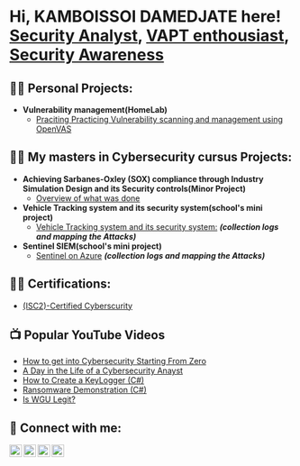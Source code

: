 <h1>Hi, KAMBOISSOI DAMEDJATE here! <br/><a href="https://github.com/joshmadakor1">Security Analyst</a>, <a href="https://www.linkedin.com/in/joshmadakor/">VAPT enthousiast</a>, <a href="https://www.facebook.com/profile.php?id=100086563703368&mibextid=ZbWKwL">Security Awareness</a></h1>

<h2>👨‍💻 Personal Projects:</h2>

- <b>Vulnerability management(HomeLab)</b>
  - [Praciting Practicing Vulnerability scanning and management using OpenVAS](https://github.com/CyberWorld-kam/VulnerabilityMangement-OpenVAS)

  

<h2>👨‍💻 My masters in Cybersecurity cursus Projects:</h2>

- <b>Achieving Sarbanes-Oxley (SOX) compliance through Industry Simulation Design and its Security controls(Minor Project)</b>
  - [Overview of what was done](https://github.com/CyberWorld-kam/SchoolMinorPorject/)
- <b>Vehicle Tracking system and its security system(school's mini project)</b>
  - [Vehicle Tracking system and its security system:](https://github.com/CyberWorld-kam/IOT-mini-project) <b><i>(collection logs and mapping the Attacks)</b></i>
- <b>Sentinel SIEM(school's mini project)</b>
  - [Sentinel on Azure](https://github.com/CyberWorld-kam/School-cloud-mini-project) <b><i>(collection logs and mapping the Attacks)</b></i>
  
<h2>👨‍💻 Certifications:</h2>

- [(ISC2)-Certified Cyberscurity](https://github.com/joshmadakor1/Algorithms-Practice)
 
<h2>📺 Popular YouTube Videos</h2>

- [How to get into Cybersecurity Starting From Zero](https://www.youtube.com/watch?v=a83ASGn_V_s)
- [A Day in the Life of a Cybersecurity Anayst](https://www.youtube.com/watch?v=uHy3oM7NnoU)
- [How to Create a KeyLogger (C#)](https://www.youtube.com/watch?v=N-L9hklSlNk)
- [Ransomware Demonstration (C#)](https://www.youtube.com/watch?v=OfvdQeh79s0)
- [Is WGU Legit?](https://www.youtube.com/watch?v=E2MwRWxDBkA)

<h2> 🤳 Connect with me:</h2>

[<img align="left" alt="JoshMadakor | YouTube" width="22px" src="https://cdn.jsdelivr.net/npm/simple-icons@v3/icons/youtube.svg" />][youtube]
[<img align="left" alt="JoshMadakor | Twitter" width="22px" src="https://cdn.jsdelivr.net/npm/simple-icons@v3/icons/twitter.svg" />][twitter]
[<img align="left" alt="JoshMadakor | LinkedIn" width="22px" src="https://cdn.jsdelivr.net/npm/simple-icons@v3/icons/linkedin.svg" />][linkedin]
[<img align="left" alt="JoshMadakor | Instagram" width="22px" src="https://cdn.jsdelivr.net/npm/simple-icons@v3/icons/instagram.svg" />][instagram]

[twitter]: https://twitter.com/joshmadakor
[youtube]: https://www.youtube.com/c/joshmadakor
[instagram]: https://www.instagram.com/joshmadakor/
[linkedin]: https://linkedin.com/in/joshmadakor

<!--
**joshmadakor1/joshmadakor1** is a ✨ _special_ ✨ repository because its `README.md` (this file) appears on your GitHub profile.

Here are some ideas to get you started:

- 🔭 I’m currently working on ...
- 🌱 I’m currently learning ...
- 👯 I’m looking to collaborate on ...
- 🤔 I’m looking for help with ...
- 💬 Ask me about ...
- 📫 How to reach me: ...
- 😄 Pronouns: ...
- ⚡ Fun fact: ...
-->

